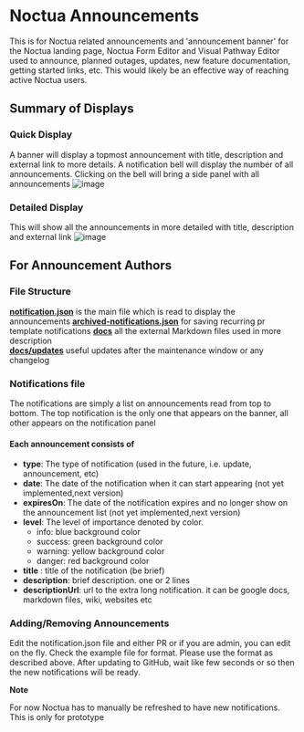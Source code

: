 # Noctua Announcements

This is for Noctua related announcements and 'announcement banner' for the Noctua landing page, Noctua Form Editor and Visual Pathway Editor used to announce, planned outages, updates, new feature documentation, getting started links, etc. This would likely be an effective way of reaching active Noctua users.

## Summary of Displays

### Quick Display

A banner will display a topmost announcement with title, description and external link to more details. A notification bell will display the number of all announcements.
Clicking on the bell will bring a side panel with all announcements
![image](https://user-images.githubusercontent.com/2273929/180366258-36b456c3-e4cf-4055-8474-31f70092788f.png)

### Detailed Display

This will show all the announcements in more detailed with title, description and external link
![image](https://user-images.githubusercontent.com/2273929/180366581-7701c3f7-5ae1-4e65-99ec-50fc9887bda1.png)


## For Announcement Authors

### File Structure

**[notification.json](https://github.com/geneontology/noctua-announcements/blob/dev/notification.json)** is the main file which is read to display the announcements
**[archived-notifications.json](https://github.com/geneontology/noctua-announcements/blob/dev/archived-notifications.json)** for saving recurring pr template notifications
**[docs](https://github.com/geneontology/noctua-announcements/tree/dev/docs)** all the external Markdown files used in more description  
**[docs/updates](https://github.com/geneontology/noctua-announcements/tree/dev/docs/updates)** useful updates after the maintenance window or any changelog  

### Notifications file

The notifications are simply a list on announcements read from top to bottom. The top notification is the only one that appears on the banner, all other appears on the notification panel

#### Each announcement consists of

- **type**: The type of notification (used in the future, i.e. update, announcement, etc) 
- **date**: The date of the notification when it can start appearing (not yet implemented,next version)
- **expiresOn**: The date of the notification expires and no longer show on the announcement list (not yet implemented,next version)
- **level**: The level of importance denoted by color.
  - info: blue background color
  - success: green background color
  - warning: yellow background color
  - danger: red background color
- **title** : title of the notification (be brief)
- **description**: brief description. one or 2 lines
- **descriptionUrl**: url to the extra long notification. it can be google docs, markdown files, wiki, websites etc

### Adding/Removing Announcements

Edit the notification.json file and either PR or if you are admin, you can edit on the fly. Check the example file for format. Please use the format as described above. After updating to GitHub, wait like few seconds or so then the new notifications will be ready.

**Note**

For now Noctua has to manually be refreshed to have new notifications. This is only for prototype